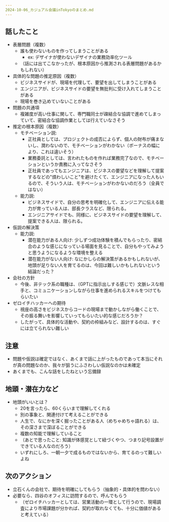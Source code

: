 ```yaml
---
2024-10-06_カジュアル会議inTokyoのまとめ.md
---
```


## 話したこと
- 表層問題（複数）
  - 誰も使わないものを作ってしまうことがある
    - ex: デザイナが使わないデザイナの業務効率化ツール
  - （話には出てこなかったが、根本原因から推測される表層問題があるかもしれない）
- 具体的な問題の推定原因（複数）
  - ビジネスサイドが、現場を代理して、要望を出してしまうことがある
  - エンジニアが、ビジネスサイドの要望を無批判に受け入れてしまうことがある
  - 現場を巻き込めていないことがある
- 問題の共通項
  - 複雑度が高い仕事に関して、専門職同士が疎結合な協調で進めてしまっていて、密結合な協調作業としては行えていなさそう
- 推定の根本原因（複数）
  - モチベーション説:
    - 正社員としては、プロジェクトの成否によらず、個人の財布が痛まないし、潤わないので、モチベーションがわかない（ボーナスの幅により、これは違いそう）
    - 業務委託としては、言われたものを作れば業務完了なので、モチベーションというか責務に入ってなさそう
    - 正社員であってもエンジニアは、ビジネスの要望などを理解して提案するなどの"煩わしいこと"を避けたくて、エンジニアになった人もいるので、そういう人は、モチベーションがわかないのだろう（全員ではない）
  - 能力説:
    - ビジネスサイドで、自分の思考を明確化して、エンジニアに伝える能力が育っている人は、部長クラスなど、限られる。
    - エンジニアサイドでも、同様に、ビジネスサイドの要望を理解して、提案できる人は、限られる。
- 仮説の解決策
  - 能力説:
    - 潜在能力がある人向け: 少しずつ成功体験を積んでもらったり、密結合のような感じになっている場面を見ることで、自分もやってみようと思うようになるような環境を整える
    - 潜在能力がない人向け: なにかしらの解決策があるかもしれないが、地頭が足りない人を育てるのは、今回は難しいかもしれないという結論だった？
- 会社の方針
  - 今後、非テック系の職種は、（GPTに指示出しする感じで）文脈レスな相手と、コミュニケーションしながら仕事を進められるスキルをつけてもらいたい
- ゼロイチハッカーへの期待
  - 視座の高さをビジネスからコードの現場まで動かしながら働くことで、その振る舞いを影響していってもらいたい的な感じだろうか？
  - したがって、具体的な活動や、契約の枠組みなど、設計するのは、すぐには立てられない難しい
## 注意
- 問題や仮説は確定ではなく、あくまで話に上がったものであって本当にそれが真の問題なのか、我々が狙うにふさわしい仮説なのかは未確定
- あくまでも、こんな話をしたねという忘備録
## 地頭・潜在力など
- 地頭がいいとは？
  - 20を言ったら、60くらいまで理解してくれる
  - 別の事象と、関連付けて考えることができる
  - 人生で、なにかを深く掘ったことがある人（めちゃめちゃ語れる）は、その深さまで深ぼることができる
  - 複数の知能で理解していること
  - （あとで思ったこと: 知識が体感覚として紐づくやつ、つまり記号設置ができている人なのだろう）
  - いずれにしろ、一朝一夕で成るものではないから、育てるのって難しいよね
## 次のアクション
- 立石くんの会社で、期待を明確にしてもらう（抽象的・具体的を問わない）
- 必要なら、四谷のオフィスに訪問するので、呼んでもらう
  - （ゼロイチハッカーとしては、営業活動の一環として行うので、現場調査により市場課題が分かれば、契約が取れなくても、十分に価値があると考えている）


